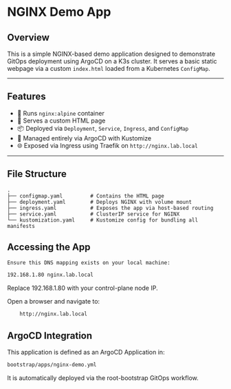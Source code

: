 # NGINX Demo App

## Overview

This is a simple NGINX-based demo application designed to demonstrate GitOps deployment using ArgoCD on a K3s cluster. It serves a basic static webpage via a custom `index.html` loaded from a Kubernetes `ConfigMap`.

---

## Features

- 🐳 Runs `nginx:alpine` container
- 📄 Serves a custom HTML page
- 📦 Deployed via `Deployment`, `Service`, `Ingress`, and `ConfigMap`
- 🔁 Managed entirely via ArgoCD with Kustomize
- 🌐 Exposed via Ingress using Traefik on `http://nginx.lab.local`

---

## File Structure

```text
.
├── configmap.yaml         # Contains the HTML page
├── deployment.yaml        # Deploys NGINX with volume mount
├── ingress.yaml           # Exposes the app via host-based routing
├── service.yaml           # ClusterIP service for NGINX
└── kustomization.yaml     # Kustomize config for bundling all manifests
```

## Accessing the App

    Ensure this DNS mapping exists on your local machine:
```bash
192.168.1.80 nginx.lab.local
```
Replace 192.168.1.80 with your control-plane node IP.

Open a browser and navigate to:
```bash
    http://nginx.lab.local
```
## ArgoCD Integration

This application is defined as an ArgoCD Application in:
```bash
bootstrap/apps/nginx-demo.yml
```
It is automatically deployed via the root-bootstrap GitOps workflow.